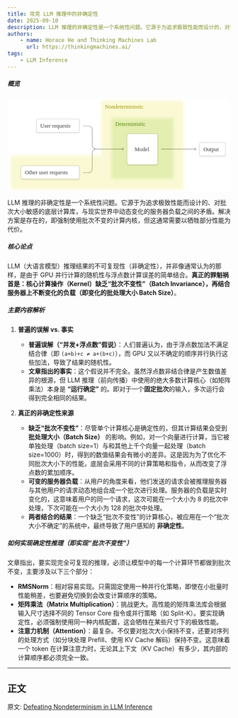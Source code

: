 ```yaml
---
title: 攻克 LLM 推理中的非确定性
date: 2025-09-10
description: LLM 推理的非确定性是一个系统性问题。它源于为追求极致性能而设计的、对批次大小敏感的底层计算库，与现实世界中动态变化的服务器负载之间的矛盾。解决方案是存在的，即强制使用批次不变的计算内核，但这通常需要以牺牲部分性能为代价。
authors:
    - name: Horace He and Thinking Machines Lab
      url: https://thinkingmachines.ai/
tags:
    - LLM Inference
---
```


##### 概览
<svg width="" height="" viewBox="0 0 600 250" fill="none" xmlns="http://www.w3.org/2000/svg">
  <style>
    text { font-family: &apos;GT America&apos;; }
  </style>
  <rect width="600" height="250" fill="#F5F5F5"/>
  <g clip-path="url(#nd_clip0_249_8276-nondeterministic-svg)">
    <rect width="600" height="250" fill="white"/>
    <g filter="url(#nd_filter0_f_249_8276-nondeterministic-svg)">
      <rect x="252" y="6" width="222" height="238" rx="4" fill="#FAF9D3"/>
    </g>
    <g filter="url(#nd_filter1_f_249_8276-nondeterministic-svg)">
      <rect x="9" y="153" width="247" height="91" rx="4" fill="#FAF9D3"/>
    </g>
    <g filter="url(#nd_filter2_f_249_8276-nondeterministic-svg)">
      <rect x="280" y="53" width="166" height="163" rx="4" fill="#E3EEB0"/>
    </g>
    <g filter="url(#nd_filter3_d_249_8276-nondeterministic-svg)">
      <rect x="322" y="95" width="82" height="82" rx="4" fill="white" shape-rendering="crispEdges"/>
      <rect x="321.5" y="94.5" width="83" height="83" rx="4.5" stroke="black" stroke-opacity="0.2" shape-rendering="crispEdges"/>
      <text fill="#393939" xml:space="preserve" style="white-space: pre" font-family="GT America" font-size="15" letter-spacing="0em"><tspan x="342" y="141.565">Model</tspan></text>
    </g>
    <text fill="#5A850C" xml:space="preserve" style="white-space: pre" font-family="GT America" font-size="15" letter-spacing="0em"><tspan x="290" y="74.065">Deterministic</tspan></text>
    <text fill="#9C960A" xml:space="preserve" style="white-space: pre" font-family="GT America" font-size="15" letter-spacing="0em"><tspan x="262" y="27.065">Nondeterministic</tspan></text>
    <g filter="url(#nd_filter4_d_249_8276-nondeterministic-svg)">
      <rect x="78" y="56" width="115" height="35" rx="4" fill="white" shape-rendering="crispEdges"/>
      <rect x="77.5" y="55.5" width="116" height="36" rx="4.5" stroke="black" stroke-opacity="0.2" shape-rendering="crispEdges"/>
      <text fill="#393939" xml:space="preserve" style="white-space: pre" font-family="GT America" font-size="15" letter-spacing="0em"><tspan x="88" y="79.065">User requests</tspan></text>
    </g>
    <g filter="url(#nd_filter5_d_249_8276-nondeterministic-svg)">
      <rect x="37" y="181" width="156" height="35" rx="4" fill="white" shape-rendering="crispEdges"/>
      <rect x="36.5" y="180.5" width="157" height="36" rx="4.5" stroke="black" stroke-opacity="0.2" shape-rendering="crispEdges"/>
      <text fill="#393939" xml:space="preserve" style="white-space: pre" font-family="GT America" font-size="15" letter-spacing="0em"><tspan x="47" y="204.065">Other user requests</tspan></text>
    </g>
    <g filter="url(#nd_filter6_d_249_8276-nondeterministic-svg)">
      <rect x="517" y="119" width="69" height="35" rx="4" fill="white" shape-rendering="crispEdges"/>
      <rect x="516.5" y="118.5" width="70" height="36" rx="4.5" stroke="black" stroke-opacity="0.2" shape-rendering="crispEdges"/>
      <text fill="#393939" xml:space="preserve" style="white-space: pre" font-family="GT America" font-size="15" letter-spacing="0em"><tspan x="527" y="142.065">Output</tspan></text>
    </g>
    <path d="M507.354 136.354C507.549 136.158 507.549 135.842 507.354 135.646L504.172 132.464C503.976 132.269 503.66 132.269 503.464 132.464C503.269 132.66 503.269 132.976 503.464 133.172L506.293 136L503.464 138.828C503.269 139.024 503.269 139.34 503.464 139.536C503.66 139.731 503.976 139.731 504.172 139.536L507.354 136.354ZM413 136V136.5H507V136V135.5H413V136Z" fill="black" fill-opacity="0.5"/>
    <path d="M218.54 73.5137C224.088 73.7948 228.5 78.3821 228.5 84V126C228.5 131.247 232.753 135.5 238 135.5H310.793L308.465 133.172C308.27 132.977 308.27 132.66 308.465 132.465C308.66 132.27 308.977 132.27 309.172 132.465L312.354 135.646C312.549 135.842 312.549 136.158 312.354 136.354L309.172 139.535C308.977 139.73 308.66 139.73 308.465 139.535C308.27 139.34 308.27 139.023 308.465 138.828L310.793 136.5H238C232.753 136.5 228.5 140.753 228.5 146V189.5C228.5 195.299 223.799 200 218 200H203.5V199H218C223.247 199 227.5 194.747 227.5 189.5V146C227.5 141.319 230.563 137.355 234.794 136C230.563 134.645 227.5 130.681 227.5 126V84C227.5 78.9174 223.509 74.7673 218.489 74.5127L218 74.5H203V73.5H218L218.54 73.5137Z" fill="black" fill-opacity="0.5"/>
  </g>
  <defs>
    <filter id="nd_filter0_f_249_8276-nondeterministic-svg" x="244" y="-2" width="238" height="254" filterUnits="userSpaceOnUse" color-interpolation-filters="sRGB">
      <feFlood flood-opacity="0" result="BackgroundImageFix"/>
      <feBlend mode="normal" in="SourceGraphic" in2="BackgroundImageFix" result="shape"/>
      <feGaussianBlur stdDeviation="4" result="nd_effect1_foregroundBlur_249_8276"/>
    </filter>
    <filter id="nd_filter1_f_249_8276-nondeterministic-svg" x="1" y="145" width="263" height="107" filterUnits="userSpaceOnUse" color-interpolation-filters="sRGB">
      <feFlood flood-opacity="0" result="BackgroundImageFix"/>
      <feBlend mode="normal" in="SourceGraphic" in2="BackgroundImageFix" result="shape"/>
      <feGaussianBlur stdDeviation="4" result="nd_effect2_foregroundBlur_249_8276"/>
    </filter>
    <filter id="nd_filter2_f_249_8276-nondeterministic-svg" x="272" y="45" width="182" height="179" filterUnits="userSpaceOnUse" color-interpolation-filters="sRGB">
      <feFlood flood-opacity="0" result="BackgroundImageFix"/>
      <feBlend mode="normal" in="SourceGraphic" in2="BackgroundImageFix" result="shape"/>
      <feGaussianBlur stdDeviation="4" result="nd_effect3_foregroundBlur_249_8276"/>
    </filter>
    <filter id="nd_filter3_d_249_8276-nondeterministic-svg" x="317" y="92" width="92" height="92" filterUnits="userSpaceOnUse" color-interpolation-filters="sRGB">
      <feFlood flood-opacity="0" result="BackgroundImageFix"/>
      <feColorMatrix in="SourceAlpha" type="matrix" values="0 0 0 0 0 0 0 0 0 0 0 0 0 0 0 0 0 0 127 0" result="hardAlpha"/>
      <feOffset dy="2"/>
      <feGaussianBlur stdDeviation="2"/>
      <feComposite in2="hardAlpha" operator="out"/>
      <feColorMatrix type="matrix" values="0 0 0 0 0 0 0 0 0 0 0 0 0 0 0 0 0 0 0.08 0"/>
      <feBlend mode="normal" in2="BackgroundImageFix" result="nd_effect1_dropShadow_249_8276"/>
      <feBlend mode="normal" in="SourceGraphic" in2="nd_effect1_dropShadow_249_8276" result="shape"/>
    </filter>
    <filter id="nd_filter4_d_249_8276-nondeterministic-svg" x="73" y="53" width="125" height="45" filterUnits="userSpaceOnUse" color-interpolation-filters="sRGB">
      <feFlood flood-opacity="0" result="BackgroundImageFix"/>
      <feColorMatrix in="SourceAlpha" type="matrix" values="0 0 0 0 0 0 0 0 0 0 0 0 0 0 0 0 0 0 127 0" result="hardAlpha"/>
      <feOffset dy="2"/>
      <feGaussianBlur stdDeviation="2"/>
      <feComposite in2="hardAlpha" operator="out"/>
      <feColorMatrix type="matrix" values="0 0 0 0 0 0 0 0 0 0 0 0 0 0 0 0 0 0 0.08 0"/>
      <feBlend mode="normal" in2="BackgroundImageFix" result="nd_effect2_dropShadow_249_8276"/>
      <feBlend mode="normal" in="SourceGraphic" in2="nd_effect2_dropShadow_249_8276" result="shape"/>
    </filter>
    <filter id="nd_filter5_d_249_8276-nondeterministic-svg" x="32" y="178" width="166" height="45" filterUnits="userSpaceOnUse" color-interpolation-filters="sRGB">
      <feFlood flood-opacity="0" result="BackgroundImageFix"/>
      <feColorMatrix in="SourceAlpha" type="matrix" values="0 0 0 0 0 0 0 0 0 0 0 0 0 0 0 0 0 0 127 0" result="hardAlpha"/>
      <feOffset dy="2"/>
      <feGaussianBlur stdDeviation="2"/>
      <feComposite in2="hardAlpha" operator="out"/>
      <feColorMatrix type="matrix" values="0 0 0 0 0 0 0 0 0 0 0 0 0 0 0 0 0 0 0.08 0"/>
      <feBlend mode="normal" in2="BackgroundImageFix" result="nd_effect3_dropShadow_249_8276"/>
      <feBlend mode="normal" in="SourceGraphic" in2="nd_effect3_dropShadow_249_8276" result="shape"/>
    </filter>
    <filter id="nd_filter6_d_249_8276-nondeterministic-svg" x="512" y="116" width="79" height="45" filterUnits="userSpaceOnUse" color-interpolation-filters="sRGB">
      <feFlood flood-opacity="0" result="BackgroundImageFix"/>
      <feColorMatrix in="SourceAlpha" type="matrix" values="0 0 0 0 0 0 0 0 0 0 0 0 0 0 0 0 0 0 127 0" result="hardAlpha"/>
      <feOffset dy="2"/>
      <feGaussianBlur stdDeviation="2"/>
      <feComposite in2="hardAlpha" operator="out"/>
      <feColorMatrix type="matrix" values="0 0 0 0 0 0 0 0 0 0 0 0 0 0 0 0 0 0 0.08 0"/>
      <feBlend mode="normal" in2="BackgroundImageFix" result="nd_effect4_dropShadow_249_8276"/>
      <feBlend mode="normal" in="SourceGraphic" in2="nd_effect4_dropShadow_249_8276" result="shape"/>
    </filter>
    <clipPath id="nd_clip0_249_8276-nondeterministic-svg">
      <rect width="600" height="250" fill="white"/>
    </clipPath>
  </defs>
</svg>

LLM 推理的非确定性是一个系统性问题。它源于为追求极致性能而设计的、对批次大小敏感的底层计算库，与现实世界中动态变化的服务器负载之间的矛盾。解决方案是存在的，即强制使用批次不变的计算内核，但这通常需要以牺牲部分性能为代价。

##### 核心论点
LLM（大语言模型）推理结果的不可复现性（非确定性），并非像通常认为的那样，是由于 GPU 并行计算的随机性与浮点数计算误差的简单结合。**真正的罪魁祸首是：核心计算操作（Kernel）缺乏“批次不变性”（Batch Invariance），再结合服务器上不断变化的负载（即变化的批处理大小 Batch Size）**。

##### 主要内容解析
1. **普遍的误解 vs. 事实**
    - **普遍误解（“并发+浮点数”假说）**：人们普遍认为，由于浮点数加法不满足结合律（即 `(a+b)+c ≠ a+(b+c)`），而 GPU 又以不确定的顺序并行执行这些加法，导致了结果的随机性。
    - **文章指出的事实**：这个假说并不完全。虽然浮点数非结合律是产生数值差异的根源，但 LLM 推理（前向传播）中使用的绝大多数计算核心（如矩阵乘法）本身是 **“运行确定”** 的。即对于一个**固定批次**的输入，多次运行会得到完全相同的结果。

2. **真正的非确定性来源**
    - **缺乏“批次不变性”**：尽管单个计算核心是确定性的，但其计算结果会受到 **批处理大小（Batch Size）** 的影响。例如，对一个向量进行计算，当它被单独处理（batch size=1）与和其他上千个向量一起处理（batch size=1000）时，得到的数值结果会有微小的差异。这是因为为了优化不同批次大小下的性能，底层会采用不同的计算策略和指令，从而改变了浮点数的累加顺序。
    - **可变的服务器负载**：从用户的角度来看，他们发送的请求会被推理服务器与其他用户的请求动态地组合成一个批次进行处理。服务器的负载是实时变化的，这意味着用户的同一个请求，这次可能在一个大小为 8 的批次中处理，下次可能在一个大小为 128 的批次中处理。
    - **两者结合的结果**：一个缺乏“批次不变性”的计算核心，被应用在一个“批次大小不确定”的系统中，最终导致了用户感知的 **非确定性**。

##### 如何实现确定性推理（即实现“批次不变性”）
文章指出，要实现完全可复现的推理，必须让模型中的每一个计算环节都做到批次不变，主要涉及以下三个部分：

- **RMSNorm**：相对容易实现。只需固定使用一种并行化策略，即使在小批量时性能稍差，也要避免切换到会改变计算顺序的策略。
- **矩阵乘法（Matrix Multiplication）**：挑战更大。高性能的矩阵乘法库会根据输入尺寸选择不同的 Tensor Core 指令或并行策略（如 Split-K）。要实现确定性，必须强制使用同一种内核配置，这会牺牲在某些尺寸下的极致性能。
- **注意力机制（Attention）**：最复杂。不仅要对批次大小保持不变，还要对序列的处理方式（如分块处理 Prefill、使用 KV Cache 解码）保持不变。这意味着一个 token 在计算注意力时，无论其上下文（KV Cache）有多少，其内部的计算顺序都必须完全一致。

<!-- excerpt -->

---

正文
------------------------
原文: [Defeating Nondeterminism in LLM Inference](https://thinkingmachines.ai/blog/defeating-nondeterminism-in-llm-inference/)